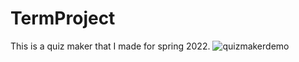 # TermProject
This is a quiz maker that I made for spring 2022.
![quizmakerdemo](https://user-images.githubusercontent.com/47722033/161185631-519d9bea-6877-4732-bbf2-ad0c53351f36.gif)
